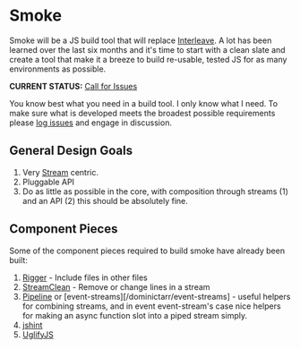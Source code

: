 # Smoke

Smoke will be a JS build tool that will replace [Interleave](https://github.com/DamonOehlman/interleave).  A lot has been learned over the last six months and it's time to start with a clean slate and create a tool that make it a breeze to build re-usable, tested JS for as many environments as possible.

__CURRENT STATUS:__ [Call for Issues](https://github.com/DamonOehlman/smoke/issues)

You know best what you need in a build tool.  I only know what I need.  To make sure what is developed meets the broadest possible requirements please [log issues](https://github.com/DamonOehlman/smoke/issues/new) and engage in discussion.

## General Design Goals

1. Very [Stream](http://nodejs.org/docs/latest/api/stream.html) centric.
2. Pluggable API
3. Do as little as possible in the core, with composition through streams (1) and an API (2) this should be absolutely fine.

## Component Pieces

Some of the component pieces required to build smoke have already been built:

1. [Rigger](/DamonOehlman/rigger) - Include files in other files
2. [StreamClean](/DamonOehlman/streamclean) - Remove or change lines in a stream
3. [Pipeline](/pgte/pipeline) or [event-streams][/dominictarr/event-streams] - useful helpers for combining streams, and in event event-stream's case nice helpers for making an async function slot into a piped stream simply.
4. [jshint](https://github.com/jshint/node-jshint)
5. [UglifyJS](https://github.com/mishoo/UglifyJS)